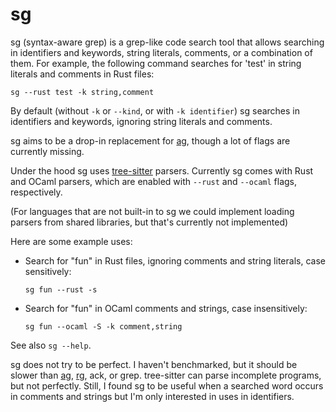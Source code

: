 # sg

sg (syntax-aware grep) is a grep-like code search tool that allows searching in
identifiers and keywords, string literals, comments, or a combination of them.
For example, the following command searches for 'test' in string literals and
comments in Rust files:

    sg --rust test -k string,comment

By default (without `-k` or `--kind`, or with `-k identifier`) sg searches in
identifiers and keywords, ignoring string literals and comments.

sg aims to be a drop-in replacement for [ag][2], though a lot of flags are currently
missing.

Under the hood sg uses [tree-sitter][1] parsers. Currently sg comes with Rust
and OCaml parsers, which are enabled with `--rust` and `--ocaml` flags,
respectively.

(For languages that are not built-in to sg we could implement loading parsers
from shared libraries, but that's currently not implemented)

Here are some example uses:

- Search for "fun" in Rust files, ignoring comments and string literals, case
  sensitively:
  ```
  sg fun --rust -s
  ```

- Search for "fun" in OCaml comments and strings, case insensitively:
  ```
  sg fun --ocaml -S -k comment,string
  ```

See also `sg --help`.

sg does not try to be perfect. I haven't benchmarked, but it should be slower
than [ag][2], [rg][3], ack, or grep. tree-sitter can parse incomplete programs,
but not perfectly. Still, I found sg to be useful when a searched word occurs in
comments and strings but I'm only interested in uses in identifiers.

[1]: https://github.com/tree-sitter/tree-sitter
[2]: https://github.com/ggreer/the_silver_searcher
[3]: https://github.com/BurntSushi/ripgrep
